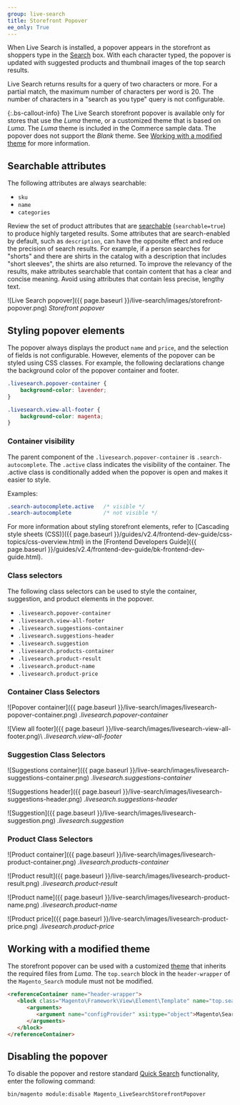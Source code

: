 ```yaml
---
group: live-search
title: Storefront Popover
ee_only: True
---
```

When Live Search is installed, a popover appears in the storefront as shoppers type in the [Search](https://docs.magento.com/user-guide/catalog/search-quick.html) box. With each character typed, the popover is updated with suggested products and thumbnail images of the top search results.

Live Search returns results for a query of two characters or more. For a partial match, the maximum number of characters per word is 20. The number of characters in a "search as you type" query is not configurable.

{:.bs-callout-info}
The Live Search storefront popover is available only for stores that use the _Luma_ theme, or a customized theme that is based on _Luma_. The _Luma_ theme is included in the Commerce sample data. The popover does not support the _Blank_ theme. See [Working with a modified theme](#working-with-a-modified-theme) for more information.

## Searchable attributes

The following attributes are always searchable:

-  `sku`
-  `name`
-  `categories`

Review the set of product attributes that are [searchable](https://docs.magento.com/user-guide/stores/attributes-product.html#storefront-properties) (`searchable=true`) to produce highly targeted results. Some attributes that are search-enabled by default, such as `description`, can have the opposite effect and reduce the precision of search results. For example, if a person searches for "shorts" and there are shirts in the catalog with a description that includes "short sleeves", the shirts are also returned. To improve the relevancy of the results, make attributes searchable that contain content that has a clear and concise meaning. Avoid using attributes that contain less precise, lengthy text.

![Live Search popover]({{ page.baseurl }}/live-search/images/storefront-popover.png)
_Storefront popover_

## Styling popover elements

The popover always displays the product `name` and `price`, and the selection of fields is not configurable. However, elements of the popover can be styled using CSS classes. For example, the following declarations change the background color of the popover container and footer.

```css
.livesearch.popover-container {
    background-color: lavender;
}

.livesearch.view-all-footer {
    background-color: magenta;
}
```
### Container visibility

The parent component of the `.livesearch.popover-container` is `.search-autocomplete`.  The `.active` class indicates the visibility of the container. The .active class is conditionally added when the popover is open and makes it easier to style.

Examples:

```css
.search-autocomplete.active   /* visible */
.search-autocomplete          /* not visible */
```

For more information about styling storefront elements, refer to [Cascading style sheets (CSS)]({{ page.baseurl }}/guides/v2.4/frontend-dev-guide/css-topics/css-overview.html) in the [Frontend Developers Guide]({{ page.baseurl }}/guides/v2.4/frontend-dev-guide/bk-frontend-dev-guide.html).

### Class selectors

The following class selectors can be used to style the container, suggestion, and product elements in the popover.

-  `.livesearch.popover-container`
-  `.livesearch.view-all-footer`
-  `.livesearch.suggestions-container`
-  `.livesearch.suggestions-header`
-  `.livesearch.suggestion`
-  `.livesearch.products-container`
-  `.livesearch.product-result`
-  `.livesearch.product-name`
-  `.livesearch.product-price`

### Container Class Selectors

![Popover container]({{ page.baseurl }}/live-search/images/livesearch-popover-container.png)
_.livesearch.popover-container_

![View all footer]({{ page.baseurl }}/live-search/images/livesearch-view-all-footer.png)\\
_.livesearch.view-all-footer_

### Suggestion Class Selectors

![Suggestions container]({{ page.baseurl }}/live-search/images/livesearch-suggestions-container.png)
_.livesearch.suggestions-container_

![Suggestions header]({{ page.baseurl }}/live-search/images/livesearch-suggestions-header.png)
_.livesearch.suggestions-header_

![Suggestion]({{ page.baseurl }}/live-search/images/livesearch-suggestion.png)
_.livesearch.suggestion_

### Product Class Selectors

![Product container]({{ page.baseurl }}/live-search/images/livesearch-product-container.png)
_.livesearch.products-container_

![Product result]({{ page.baseurl }}/live-search/images/livesearch-product-result.png)
_.livesearch.product-result_

![Product name]({{ page.baseurl }}/live-search/images/livesearch-product-name.png)
_.livesearch.product-name_

![Product price]({{ page.baseurl }}/live-search/images/livesearch-product-price.png)
_.livesearch.product-price_

## Working with a modified theme

The storefront popover can be used with a customized [theme](https://devdocs.magento.com/guides/v2.3/frontend-dev-guide/themes/theme-overview.html) that inherits the required files from _Luma_. The `top.search` block in the `header-wrapper` of the `Magento_Search` module must not be modified.

```html
<referenceContainer name="header-wrapper">
   <block class="Magento\Framework\View\Element\Template" name="top.search" as="topSearch" template="Magento_Search::form.mini.phtml">
      <arguments>
         <argument name="configProvider" xsi:type="object">Magento\Search\ViewModel\ConfigProvider</argument>
      </arguments>
   </block>
</referenceContainer>
```

## Disabling the popover

To disable the popover and restore standard [Quick Search](https://docs.magento.com/user-guide/catalog/search-quick.html) functionality, enter the following command:

```bash
bin/magento module:disable Magento_LiveSearchStorefrontPopover
```
